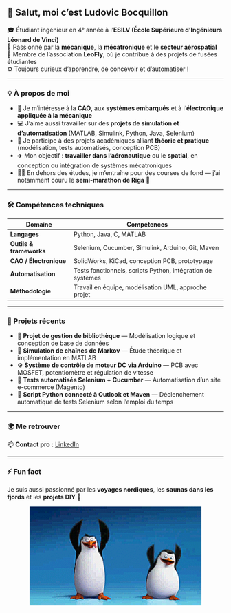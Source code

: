 ## 💫 Salut, moi c’est **Ludovic Bocquillon**

🎓 Étudiant ingénieur en 4ᵉ année à l’**ESILV (École Supérieure d’Ingénieurs Léonard de Vinci)**  
🚀 Passionné par la **mécanique**, la **mécatronique** et le **secteur aérospatial**  
🧠 Membre de l’association **LeoFly**, où je contribue à des projets de fusées étudiantes  
⚙️ Toujours curieux d’apprendre, de concevoir et d’automatiser !

---

### 💡 À propos de moi

- 🔧 Je m’intéresse à la **CAO**, aux **systèmes embarqués** et à l’**électronique appliquée à la mécanique**
- 💻 J’aime aussi travailler sur des **projets de simulation et d’automatisation** (MATLAB, Simulink, Python, Java, Selenium)
- 🧩 Je participe à des projets académiques alliant **théorie et pratique** (modélisation, tests automatisés, conception PCB)
- ✈️ Mon objectif : **travailler dans l’aéronautique** ou le **spatial**, en conception ou intégration de systèmes mécatroniques
- 🏃‍♂️ En dehors des études, je m’entraîne pour des courses de fond — j’ai notamment couru le **semi-marathon de Riga** 🏅

---

### 🛠️ Compétences techniques

| Domaine | Compétences |
|----------|-------------|
| **Langages** | Python, Java, C, MATLAB |
| **Outils & frameworks** | Selenium, Cucumber, Simulink, Arduino, Git, Maven |
| **CAO / Électronique** | SolidWorks, KiCad, conception PCB, prototypage |
| **Automatisation** | Tests fonctionnels, scripts Python, intégration de systèmes |
| **Méthodologie** | Travail en équipe, modélisation UML, approche projet |

---

### 📘 Projets récents

- 🧩 **Projet de gestion de bibliothèque** — Modélisation logique et conception de base de données  
- 🧠 **Simulation de chaînes de Markov** — Étude théorique et implémentation en MATLAB  
- ⚙️ **Système de contrôle de moteur DC via Arduino** — PCB avec MOSFET, potentiomètre et régulation de vitesse  
- 🧪 **Tests automatisés Selenium + Cucumber** — Automatisation d’un site e-commerce (Magento)  
- 🔁 **Script Python connecté à Outlook et Maven** — Déclenchement automatique de tests Selenium selon l’emploi du temps  

---

### 🌍 Me retrouver

📫 **Contact pro** : [LinkedIn](https://www.linkedin.com/in/ludovic-bocquillon)  

---

### ⚡ Fun fact
Je suis aussi passionné par les **voyages nordiques**, les **saunas dans les fjords** et les **projets DIY** 🔧

<p align="center">
  <img src="5EjY.gif" alt="GIF de présentation" width="400"/>
</p>

